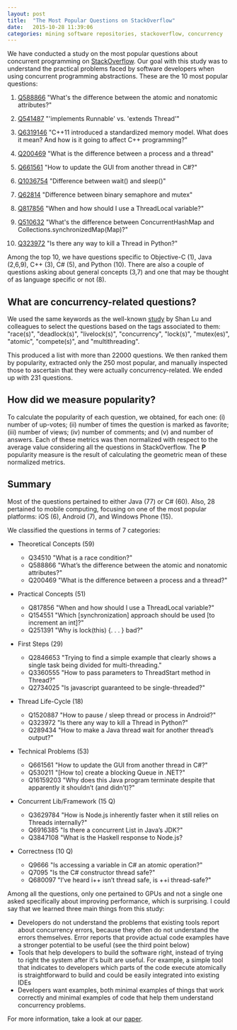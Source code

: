 ```yaml
---
layout: post
title:  "The Most Popular Questions on StackOverflow"
date:   2015-10-28 11:39:06
categories: mining software repositories, stackoverflow, concurrency
---
```

We have conducted a study on the most popular questions about concurrent programming on [StackOverflow](http://www.stackoverflow.com). Our goal with this study was to understand the practical problems faced by software developers when using concurrent programming abstractions. These are the 10 most popular questions:

1. [Q588866](http://stackoverflow.com/questions/588866/) "What's the difference between the atomic and nonatomic attributes?"

2. [Q541487](http://stackoverflow.com/questions/541487/) "'implements Runnable' vs. 'extends Thread'"

3. [Q6319146](http://stackoverflow.com/questions/6319146/) "C++11 introduced a standardized memory model. What does it mean? And how is it going to affect C++ programming?"

4. [Q200469](http://stackoverflow.com/questions/200469/) "What is the difference between a process and a thread"

5. [Q661561](http://stackoverflow.com/questions/661561/) "How to update the GUI from another thread in C#?"

6. [Q1036754](http://stackoverflow.com/questions/1036754/) "Difference between wait() and sleep()"

7. [Q62814](http://stackoverflow.com/questions/62814/) "Difference between binary semaphore and mutex"

8. [Q817856](http://stackoverflow.com/questions/817856/) "When and how should I use a ThreadLocal variable?"

9. [Q510632](http://stackoverflow.com/questions/510632/) "What's the difference between ConcurrentHashMap and Collections.synchronizedMap(Map)?"

10. [Q323972](http://stackoverflow.com/questions/323972/) "Is there any way to kill a Thread in Python?"

Among the top 10, we have questions specific to Objective-C (1), Java (2,6,9), C++ (3), C# (5), and Python (10). There are also a couple of questions asking about general concepts (3,7) and one that may be thought of as language specific or not (8). 


What are concurrency-related questions?
---------------------------------------
We used the same keywords as the well-known [study](http://dl.acm.org/citation.cfm?id=1346323) by Shan Lu and colleagues to select the questions based on the tags associated to them: "race(s)", "deadlock(s)", "livelock(s)", "concurrency", "lock(s)", "mutex(es)", "atomic", "compete(s)", and "multithreading".

This produced a list with more than 22000 questions. We then ranked them by popularity, extracted only the 250 most popular, and manually inspected those to ascertain that they were actually concurrency-related. We ended up with 231 questions.


How did we measure popularity?
------------------------------
To calculate the popularity of each question, we obtained, for each one: (i) number of up-votes; (ii) number of times the question is marked as favorite; (iii) number of views; (iv) number of comments; and (v) and number of answers. Each of these metrics was then normalized with respect to the average value considering all the questions in StackOverflow. The **P** popularity measure is the result of calculating the geometric mean of these normalized metrics.


Summary
-------
Most of the questions pertained to either Java (77) or C# (60). Also, 28 pertained to mobile computing, focusing on one of the most popular platforms: iOS (6), Android (7), and Windows Phone (15).

We classified the questions in terms of 7 categories:  

+ Theoretical Concepts (59)
  + Q34510 "What is a race condition?"
  + Q588866 "What’s the difference between the atomic and nonatomic attributes?"
  + Q200469 "What is the difference between a process and a thread?"

+ Practical Concepts  (51)
  + Q817856 "When and how should I use a ThreadLocal variable?"
  + Q154551 "Which [synchronization] approach should be used [to increment an int]?"
  + Q251391 "Why is lock(this) {. . . } bad?"

+ First Steps (29)
  + Q2846653 "Trying to find a simple example that clearly shows a single task being divided for multi-threading."
  + Q3360555 "How to pass parameters to ThreadStart method in Thread?"
  + Q2734025 "Is javascript guaranteed to be single-threaded?"

+ Thread Life-Cycle (18)
  + Q1520887 "How to pause / sleep thread or process in Android?"
  + Q323972 "Is there any way to kill a Thread in Python?"
  + Q289434 "How to make a Java thread wait for another thread’s output?"

+ Technical Problems (53)
  + Q661561 "How to update the GUI from another thread in C#?"
  + Q530211 "[How to] create a blocking Queue<T> in .NET?"
  + Q16159203 "Why does this Java program terminate despite that apparently it shouldn’t (and didn’t)?"

+ Concurrent Lib/Framework (15 Q)
  + Q3629784 "How is Node.js inherently faster when it still relies on Threads internally?"
  + Q6916385 "Is there a concurrent List in Java’s JDK?"
  + Q3847108 "What is the Haskell response to Node.js?

+ Correctness (10 Q)
  + Q9666 "Is accessing a variable in C# an atomic operation?"
  + Q7095 "Is the C# constructor thread safe?"
  + Q680097 "I’ve heard i++ isn’t thread safe, is ++i thread-safe?"

Among all the questions, only one pertained to GPUs and not a single one asked specifically about improving performance, which is surprising. I could say that we learned three main things from this study: 

* Developers do not understand the problems that existing tools report about concurrency errors, because they often do not understand the errors themselves. Error reports that provide actual code examples have a stronger potential to be useful (see the third point below)
* Tools that help developers to build the software right, instead of trying to right the system after it's built are useful. For example, a simple tool that indicates to developers which parts of the code execute atomically is straightforward to build and could be easily integrated into existing IDEs
* Developers want examples, both minimal examples of things that work correctly and minimal examples of code that help them understand concurrency problems. 

For more information, take a look at our [paper](http://gustavopinto.org/lost+found/plateau2015.pdf).